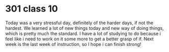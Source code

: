 # 301 class 10

Today was a very stressful day, definitely of the harder days, if not the hardest. We learned a lot of new things today and new way of doing things, which is pretty much the standard. I have a lot of studying to do because i feel like i need to work on it some more to get a better grasp of if. Next week is the last week of instruction, so I hope i can finish strong!
